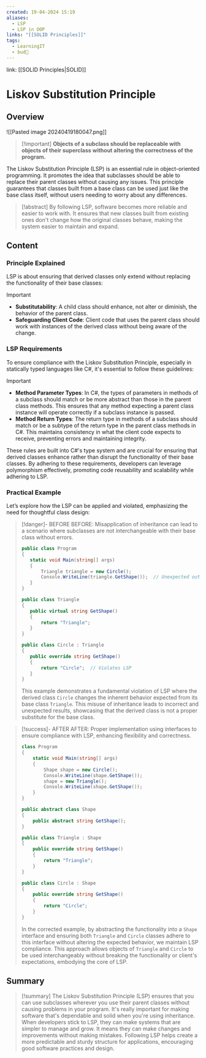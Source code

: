 ```yaml
---
created: 19-04-2024 15:19
aliases:
  - LSP
  - LSP in OOP
links: "[[SOLID Principles]]"
tags:
  - LearningIT
  - bud🌿
---
```

link: [[SOLID Principles|SOLID]]


# Liskov Substitution Principle

## Overview

![[Pasted image 20240419180047.png]]
> [!important] **Objects of a subclass should be replaceable with objects of their superclass without altering the correctness of the program.**

The Liskov Substitution Principle (LSP) is an essential rule in object-oriented programming. It promotes the idea that subclasses should be able to replace their parent classes without causing any issues. This principle guarantees that classes built from a base class can be used just like the base class itself, without users needing to worry about any differences.

> [!abstract] 
> By following LSP, software becomes more reliable and easier to work with. It ensures that new classes built from existing ones don't change how the original classes behave, making the system easier to maintain and expand.

## Content

### Principle Explained

LSP is about ensuring that derived classes only extend without replacing the functionality of their base classes:

> [!important]
> 
> - **Substitutability**: A child class should enhance, not alter or diminish, the behavior of the parent class.
> - **Safeguarding Client Code**: Client code that uses the parent class should work with instances of the derived class without being aware of the change.

### LSP Requirements

To ensure compliance with the Liskov Substitution Principle, especially in statically typed languages like C#, it's essential to follow these guidelines:

> [!important]
> 
> - **Method Parameter Types**: In C#, the types of parameters in methods of a subclass should match or be more abstract than those in the parent class methods. This ensures that any method expecting a parent class instance will operate correctly if a subclass instance is passed.
> - **Method Return Types**: The return type in methods of a subclass should match or be a subtype of the return type in the parent class methods in C#. This maintains consistency in what the client code expects to receive, preventing errors and maintaining integrity.

These rules are built into C#'s type system and are crucial for ensuring that derived classes enhance rather than disrupt the functionality of their base classes. By adhering to these requirements, developers can leverage polymorphism effectively, promoting code reusability and scalability while adhering to LSP.

### Practical Example

Let’s explore how the LSP can be applied and violated, emphasizing the need for thoughtful class design:


> [!danger]- BEFORE
> BEFORE: Misapplication of inheritance can lead to a scenario where subclasses are not interchangeable with their base class without errors.
>``` csharp
>public class Program
>{
>    static void Main(string[] args)
>    {
>        Triangle triangle = new Circle();
>        Console.WriteLine(triangle.GetShape());  // Unexpected output
>    }
>}
>
>public class Triangle
>{
>    public virtual string GetShape()
>    {
>        return "Triangle";
>    }
>}
>
>public class Circle : Triangle
>{
>    public override string GetShape()
>    {
>        return "Circle";  // Violates LSP
>    }
>}
>
>```
>
>This example demonstrates a fundamental violation of LSP where the derived class `Circle` changes the inherent behavior expected from its base class `Triangle`. This misuse of inheritance leads to incorrect and unexpected results, showcasing that the derived class is not a proper substitute for the base class.


> [!success]- AFTER
> AFTER: Proper implementation using interfaces to ensure compliance with LSP, enhancing flexibility and correctness.
> 
> ``` csharp
> class Program
> {
>     static void Main(string[] args)
>     {
>         Shape shape = new Circle();
>         Console.WriteLine(shape.GetShape());
>         shape = new Triangle();
>         Console.WriteLine(shape.GetShape());
>     }
> }
> 
> public abstract class Shape
> {
>     public abstract string GetShape();
> }
> 
> public class Triangle : Shape
> {
>     public override string GetShape()
>     {
>         return "Triangle";
>     }
> }
> 
> public class Circle : Shape
> {
>     public override string GetShape()
>     {
>         return "Circle";
>     }
> }
> 
> ```
> In the corrected example, by abstracting the functionality into a `Shape` interface and ensuring both `Triangle` and `Circle` classes adhere to this interface without altering the expected behavior, we maintain LSP compliance. This approach allows objects of `Triangle` and `Circle` to be used interchangeably without breaking the functionality or client's expectations, embodying the core of LSP.


## Summary

>[!summary] 
>The Liskov Substitution Principle (LSP) ensures that you can use subclasses wherever you use their parent classes without causing problems in your program. It's really important for making software that's dependable and solid when you're using inheritance. When developers stick to LSP, they can make systems that are simpler to manage and grow. It means they can make changes and improvements without making mistakes. Following LSP helps create a more predictable and sturdy structure for applications, encouraging good software practices and design.

